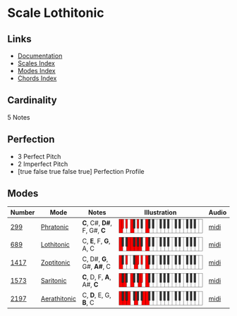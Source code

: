 # Scale Lothitonic

## Links

- [Documentation](index.md)
- [Scales Index](Scales.md)
- [Modes Index](Modes.md)
- [Chords Index](Chords.md)

## Cardinality

5 Notes

## Perfection

- 3 Perfect Pitch
- 2 Imperfect Pitch
- [true false true false true] Perfection Profile

## Modes

| Number | Mode | Notes | Illustration | Audio |
|--------|------|-------|--------------|-------|
| [299](https://ianring.com/musictheory/scales/299) | [Phratonic](ModePhratonic.md) | **C**, C#, **D#**, F, G#, **C** | ![CNaturalPhratonic](ModeCNaturalPhratonic.png) | [midi](https://github.com/edipermadi/music/blob/main/docs/ModeCNaturalPhratonic.mid?raw=true) | 
| [689](https://ianring.com/musictheory/scales/689) | [Lothitonic](ModeLothitonic.md) | C, **E**, F, **G**, A, C | ![CNaturalLothitonic](ModeCNaturalLothitonic.png) | [midi](https://github.com/edipermadi/music/blob/main/docs/ModeCNaturalLothitonic.mid?raw=true) | 
| [1417](https://ianring.com/musictheory/scales/1417) | [Zoptitonic](ModeZoptitonic.md) | C, D#, **G**, G#, **A#**, C | ![CNaturalZoptitonic](ModeCNaturalZoptitonic.png) | [midi](https://github.com/edipermadi/music/blob/main/docs/ModeCNaturalZoptitonic.mid?raw=true) | 
| [1573](https://ianring.com/musictheory/scales/1573) | [Saritonic](ModeSaritonic.md) | **C**, D, F, **A**, A#, **C** | ![CNaturalSaritonic](ModeCNaturalSaritonic.png) | [midi](https://github.com/edipermadi/music/blob/main/docs/ModeCNaturalSaritonic.mid?raw=true) | 
| [2197](https://ianring.com/musictheory/scales/2197) | [Aerathitonic](ModeAerathitonic.md) | C, **D**, E, G, **B**, C | ![CNaturalAerathitonic](ModeCNaturalAerathitonic.png) | [midi](https://github.com/edipermadi/music/blob/main/docs/ModeCNaturalAerathitonic.mid?raw=true) | 

